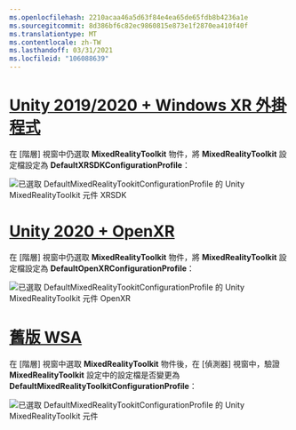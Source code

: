 ```yaml
---
ms.openlocfilehash: 2210acaa46a5d63f84e4ea65de65fdb8b4236a1e
ms.sourcegitcommit: 8d386bf6c82ec9860815e873e1f2870ea410f40f
ms.translationtype: MT
ms.contentlocale: zh-TW
ms.lasthandoff: 03/31/2021
ms.locfileid: "106088639"
---
```

# <a name="unity-20192020--windows-xr-plugin"></a>[Unity 2019/2020 + Windows XR 外掛程式](#tab/winxr)

在 [階層] 視窗中仍選取 **MixedRealityToolkit** 物件，將 **MixedRealityToolkit** 設定檔設定為 **DefaultXRSDKConfigurationProfile**：

![已選取 DefaultMixedRealityTookitConfigurationProfile 的 Unity MixedRealityToolkit 元件 XRSDK](../images/mr-learning-base/base-02-section6-step1-3xrsdk.png)

# <a name="unity-2020--openxr"></a>[Unity 2020 + OpenXR](#tab/openxr)
在 [階層] 視窗中仍選取 **MixedRealityToolkit** 物件，將 **MixedRealityToolkit** 設定檔設定為 **DefaultOpenXRConfigurationProfile**：

![已選取 DefaultMixedRealityTookitConfigurationProfile 的 Unity MixedRealityToolkit 元件 OpenXR](../images/mr-learning-base/base-02-section6-step1-3openxr.png)

# <a name="legacy-wsa"></a>[舊版 WSA](#tab/wsa)

在 [階層] 視窗中選取 **MixedRealityToolkit** 物件後，在 [偵測器] 視窗中，驗證 **MixedRealityToolkit** 設定中的設定檔是否變更為 **DefaultMixedRealityToolkitConfigurationProfile**：

![已選取 DefaultMixedRealityTookitConfigurationProfile 的 Unity MixedRealityToolkit 元件](../images/mr-learning-base/base-02-section6-step1-3.png)
